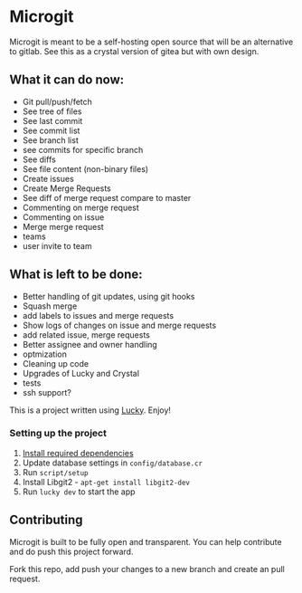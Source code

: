 # Microgit

Microgit is meant to be a self-hosting open source that will be an alternative to gitlab. See this as a crystal version of gitea but with own design.

## What it can do now:
* Git pull/push/fetch
* See tree of files
* See last commit
* See commit list
* See branch list
* see commits for specific branch
* See diffs
* See file content (non-binary files)
* Create issues
* Create Merge Requests
* See diff of merge request compare to master
* Commenting on merge request
* Commenting on issue
* Merge merge request
* teams
* user invite to team

## What is left to be done:
* Better handling of git updates, using git hooks
* Squash merge
* add labels to issues and merge requests
* Show logs of changes on issue and merge requests
* add related issue, merge requests
* Better assignee and owner handling
* optmization
* Cleaning up code
* Upgrades of Lucky and Crystal
* tests
* ssh support?

This is a project written using [Lucky](https://luckyframework.org). Enjoy!

### Setting up the project

1. [Install required dependencies](https://luckyframework.org/guides/getting-started/installing#install-required-dependencies)
1. Update database settings in `config/database.cr`
1. Run `script/setup`
1. Install Libgit2 - `apt-get install libgit2-dev`
1. Run `lucky dev` to start the app

## Contributing
Microgit is built to be fully open and transparent. You can help contribute and do push this project forward.

Fork this repo, add push your changes to a new branch and create an pull request.
